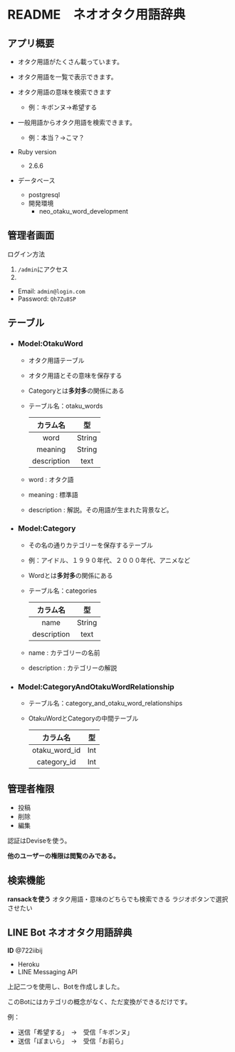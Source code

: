 # README　ネオオタク用語辞典

## アプリ概要
- オタク用語がたくさん載っています。
- オタク用語を一覧で表示できます。
- オタク用語の意味を検索できます　
  - 例：キボンヌ→希望する
- 一般用語からオタク用語を検索できます。　
  - 例：本当？→こマ？
  
- Ruby version
  - 2.6.6

- データベース
  - postgresql
  - 開発環境
    - neo_otaku_word_development
    
## 管理者画面
ログイン方法
1. `/admin`にアクセス
2. 
- Email: `admin@login.com`
- Password: `Qh7Zu8SP`
  
## テーブル
- ### Model:OtakuWord
  - オタク用語テーブル
  - オタク用語とその意味を保存する
  - Categoryとは**多対多**の関係にある
  - テーブル名：otaku_words
  
    |カラム名|型|
    |:---:|:---:|
    |word|String|
    |meaning|String|
    |description|text|

  - word : オタク語
  - meaning : 標準語
  - description : 解説。その用語が生まれた背景など。   
    
- ### Model:Category
  - その名の通りカテゴリーを保存するテーブル
  - 例：アイドル、１９９０年代、２０００年代、アニメなど
  - Wordとは**多対多**の関係にある
  - テーブル名：categories

    |カラム名|型|
    |:---:|:---:|
    |name|String|
    |description|text|
  
  - name : カテゴリーの名前
  - description : カテゴリーの解説

- ### Model:CategoryAndOtakuWordRelationship
  - テーブル名：category_and_otaku_word_relationships
  - OtakuWordとCategoryの中間テーブル
  
    |カラム名|型|
    |:---:|:---:|
    |otaku_word_id|Int|
    |category_id|Int|

## 管理者権限
- 投稿
- 削除
- 編集

認証はDeviseを使う。

**他のユーザーの権限は閲覧のみである。**

## 検索機能
**ransackを使う**
オタク用語・意味のどちらでも検索できる
ラジオボタンで選択させたい

## LINE Bot ネオオタク用語辞典

**ID**
@722iibij

- Heroku
- LINE Messaging API

上記二つを使用し、Botを作成しました。

このBotにはカテゴリの概念がなく、ただ変換ができるだけです。

例：
- 送信「希望する」　→　受信「キボンヌ」
- 送信「ぽまいら」　→　受信「お前ら」
